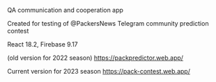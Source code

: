QA communication and cooperation app

Created for testing of @PackersNews Telegram community prediction contest

React 18.2, Firebase 9.17

(old version for 2022 season) https://packpredictor.web.app/

Current version for 2023 season https://pack-contest.web.app/ 